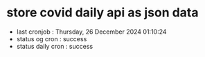# store covid daily api as json data

- last cronjob : Thursday, 26 December 2024 01:10:24
- status og cron : success
- status daily cron : success
      
      